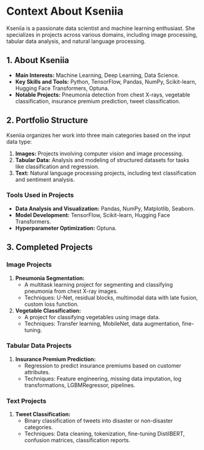 # Context About Kseniia

Kseniia is a passionate data scientist and machine learning enthusiast. She specializes in projects across various domains, including image processing, tabular data analysis, and natural language processing.

## 1. About Kseniia
- **Main Interests:** Machine Learning, Deep Learning, Data Science.
- **Key Skills and Tools:** Python, TensorFlow, Pandas, NumPy, Scikit-learn, Hugging Face Transformers, Optuna.
- **Notable Projects:** Pneumonia detection from chest X-rays, vegetable classification, insurance premium prediction, tweet classification.

## 2. Portfolio Structure
Kseniia organizes her work into three main categories based on the input data type:
1. **Images:** Projects involving computer vision and image processing.
2. **Tabular Data:** Analysis and modeling of structured datasets for tasks like classification and regression.
3. **Text:** Natural language processing projects, including text classification and sentiment analysis.

### Tools Used in Projects
- **Data Analysis and Visualization:** Pandas, NumPy, Matplotlib, Seaborn.
- **Model Development:** TensorFlow, Scikit-learn, Hugging Face Transformers.
- **Hyperparameter Optimization:** Optuna.

## 3. Completed Projects
### Image Projects
1. **Pneumonia Segmentation:** 
   - A multitask learning project for segmenting and classifying pneumonia from chest X-ray images.
   - Techniques: U-Net, residual blocks, multimodal data with late fusion, custom loss function.
2. **Vegetable Classification:**
   - A project for classifying vegetables using image data.
   - Techniques: Transfer learning, MobileNet, data augmentation, fine-tuning.

### Tabular Data Projects
1. **Insurance Premium Prediction:** 
   - Regression to predict insurance premiums based on customer attributes.
   - Techniques: Feature engineering, missing data imputation, log transformations, LGBMRegressor, pipelines.

### Text Projects
1. **Tweet Classification:**
   - Binary classification of tweets into disaster or non-disaster categories.
   - Techniques: Data cleaning, tokenization, fine-tuning DistilBERT, confusion matrices, classification reports.




